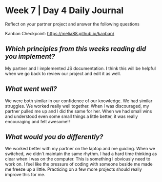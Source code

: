 # Week 7 | Day 4 Daily Journal

Reflect on your partner project and answer the following questions

Kanban Checkpoint: https://melia88.github.io/kanban/

## *Which principles from this weeks reading did you implement?*
My partner and I implemented JS documentation. I think this will be helpful when we go back to review our project and edit it as well. 

## *What went well?*
We were both similar in our confidence of our knowledge. We had similar struggles. We worked really well together. When I was discouraged, my partner pulled me up and I did the same for her. When we had small wins and understood even some small things a little better, it was really encouraging and felt awesome!!


## *What would you do differently?*
We worked better with my partner on the laptop and me guiding. When we switched, we didn't maintain the same rhythm. I had a hard time thinking as clear when I was on the computer. This is something I obviously need to work on. I feel like the pressure of coding with someone beside me made me freeze up a little. Practicing on a few more projects should really improve this for me.





